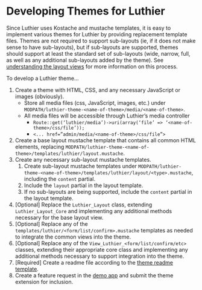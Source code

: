﻿# Developing Themes for Luthier

Since Luthier uses Kostache and mustache templates, it is easy to implement various
themes for Luthier by providing replacement template files. Themes are not required
to support sub-layouts (ie, if it does not make sense to have sub-layouts), but
if sub-layouts are supported, themes should support at least the standard set of
sub-layouts (wide, narrow, full, as well as any additional sub-layouts added by
the theme). See [understanding the layout views](layouts) for more information
on this process.

To develop a Luthier theme...

1. Create a theme with HTML, CSS, and any necessary JavaScript or images (obviously).
    - Store all media files (css, JavaScript, images, etc.) under
       `MODPATH/luthier-theme-<name-of-theme>/media/<name-of-theme>`.
    - All media files will be accessible through Luthier’s media controller
        - `Route::get(‘luthier/media’)->uri(array(‘file’ => ‘<name-of-theme>/css/file’));`
        - `<... href=”admin/media/<name-of-theme>/css/file”>`
1. Create a base layout mustache template that contains all common HTML elements,
   replacing `MODPATH/luthier-theme-<name-of-theme>/templates/luthier/layout.mustache`.
1. Create any necessary sub-layout mustache templates.
    1. Create sub-layout mustache templates under
       `MODPATH/luthier-theme-<name-of-theme>/templates/luthier/layout/<type>.mustache`,
       including the `content` partial.
    1. Include the `layout` partial in the layout template.
    1. If no sub-layouts are being supported, include the `content` partial in the layout template.
1. [Optional] Replace the `Luthier_Layout` class, extending `Luthier_Layout_Core` and
   implementing any additional methods necessary for the base layout view.
1. [Optional] Replace any of the `templates/luthier/<form/list/confirm>.mustache`
   templates as needed to integrate the common views into the theme.
1. [Optional] Replace any of the `View_Luthier_<form/list/confirm/etc>` classes,
   extending their appropriate core class and implementing any additional methods
   necessary to support integration into the theme.
1. [Required] Create a readme file according to the [theme readme template](theme-readme).
1. Create a feature request in the [demo app](https://github.com/luthier/luthier-demo)
   and submit the theme extension for inclusion.

